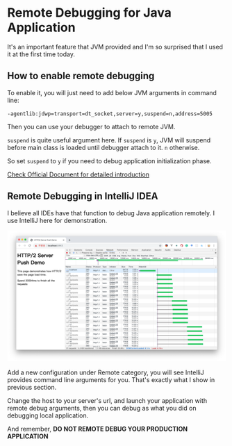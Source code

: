 # Remote Debugging for Java Application

It's an important feature that JVM provided and I'm so surprised that I used it at the first time today.

## How to enable remote debugging

To enable it, you will just need to add below JVM arguments in command line:

```text
-agentlib:jdwp=transport=dt_socket,server=y,suspend=n,address=5005
```

Then you can use your debugger to attach to remote JVM.

`suspend` is quite useful argument here. If `suspend` is `y`, JVM will suspend before main class is loaded until debugger attach to it. `n` otherwise.

So set `suspend` to `y` if you need to debug application initialization phase.

[Check Official Document for detailed introduction](https://docs.oracle.com/javase/7/docs/technotes/guides/jpda/conninv.html)

## Remote Debugging in IntelliJ IDEA

I believe all IDEs have that function to debug Java application remotely. I use IntelliJ here for demonstration.

![remote debugging in IntelliJ IDEA](.gitbook/assets/image%20%282%29.png)

Add a new configuration under Remote category, you will see IntelliJ provides command line arguments for you. That's exactly what I show in previous section.

Change the host to your server's url, and launch your application with remote debug arguments, then you can debug as what you did on debugging local application.

And remember, **DO NOT REMOTE DEBUG YOUR PRODUCTION APPLICATION**

